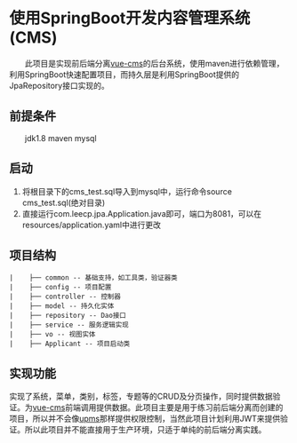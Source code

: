 # 使用SpringBoot开发内容管理系统(CMS)
&emsp;&emsp;此项目是实现前后端分离[vue-cms](https://github.com/LeeCP8/vue-cms)的后台系统，使用maven进行依赖管理，利用SpringBoot快速配置项目，而持久层是利用SpringBoot提供的JpaRepository接口实现的。

## 前提条件
&emsp;&emsp;jdk1.8 maven mysql

## 启动
1. 将根目录下的cms_test.sql导入到mysql中，运行命令source cms_test.sql(绝对目录)
2. 直接运行com.leecp.jpa.Application.java即可，端口为8081，可以在resources/application.yaml中进行更改

## 项目结构

```plain
|    ├── common -- 基础支持，如工具类，验证器类
|    ├── config -- 项目配置
|    ├── controller -- 控制器
|    ├── model -- 持久化实体
|    ├── repository -- Dao接口
|    ├── service -- 服务逻辑实现
|    ├── vo -- 视图实体
|    ├── Applicant -- 项目启动类
```

## 实现功能
实现了系统，菜单，类别，标签，专题等的CRUD及分页操作，同时提供数据验证。为[vue-cms](https://github.com/LeeCP8/vue-cms)前端调用提供数据。此项目主要是用于练习前后端分离而创建的项目，所以并不会像[upms](https://github.com/LeeCP8/upms)那样提供权限控制，当然此项目计划利用JWT来提供验证。所以此项目并不能直接用于生产环境，只适于单纯的前后端分离实践。

